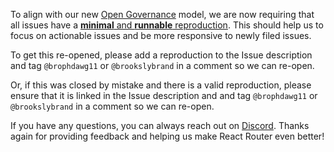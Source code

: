 To align with our new [Open Governance](https://remix.run/blog/rr-governance) model, we are now requiring that all issues have a [**minimal** and **runnable** reproduction](https://github.com/remix-run/react-router/blob/main/GOVERNANCE.md#bugissue-process). This should help us to focus on actionable issues and be more responsive to newly filed issues.

To get this re-opened, please add a reproduction to the Issue description and tag `@brophdawg11` or `@brookslybrand` in a comment so we can re-open.

Or, if this was closed by mistake and there is a valid reproduction, please ensure that it is linked in the Issue description and and tag `@brophdawg11` or `@brookslybrand` in a comment so we can re-open.

If you have any questions, you can always reach out on [Discord](https://rmx.as/discord). Thanks again for providing feedback and helping us make React Router even better!
